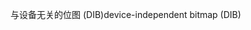 <span data-ttu-id="83b4e-101">与设备无关的位图 (DIB)</span><span class="sxs-lookup"><span data-stu-id="83b4e-101">device-independent bitmap (DIB)</span></span>